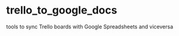 trello_to_google_docs
=====================

tools to sync Trello boards with Google Spreadsheets and viceversa